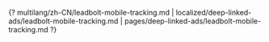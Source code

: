 {? multilang/zh-CN/leadbolt-mobile-tracking.md | localized/deep-linked-ads/leadbolt-mobile-tracking.md | pages/deep-linked-ads/leadbolt-mobile-tracking.md ?}
